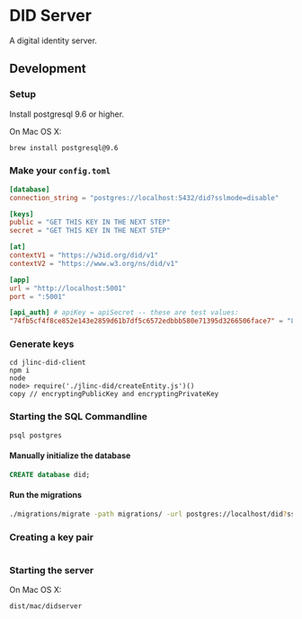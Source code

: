 # DID Server

A digital identity server.

## Development


### Setup
Install postgresql 9.6 or higher.

On Mac OS X:
```sh
brew install postgresql@9.6
```

### Make your `config.toml`


```toml
[database]
connection_string = "postgres://localhost:5432/did?sslmode=disable"

[keys]
public = "GET THIS KEY IN THE NEXT STEP"
secret = "GET THIS KEY IN THE NEXT STEP"

[at]
contextV1 = "https://w3id.org/did/v1"
contextV2 = "https://www.w3.org/ns/did/v1"

[app]
url = "http://localhost:5001"
port = ":5001"

[api_auth] # apiKey = apiSecret -- these are test values:
"74fb5cf4f8ce852e143e2859d61b7df5c6572edbbb580e71395d3266506face7" = "809d311ff23626ddf58297f3322f84ec2b0cedf1b2a38b3d456b39298db61820"

```

### Generate keys

```
cd jlinc-did-client
npm i
node
node> require('./jlinc-did/createEntity.js')()
copy // encryptingPublicKey and encryptingPrivateKey
```

### Starting the SQL Commandline

```sh
psql postgres
```

#### Manually initialize the database

```sql
CREATE database did;
```

#### Run the migrations

```sh
./migrations/migrate -path migrations/ -url postgres://localhost/did?sslmode=disable up
```

### Creating a key pair

```

```

### Starting the server

On Mac OS X:
```sh
dist/mac/didserver
```
